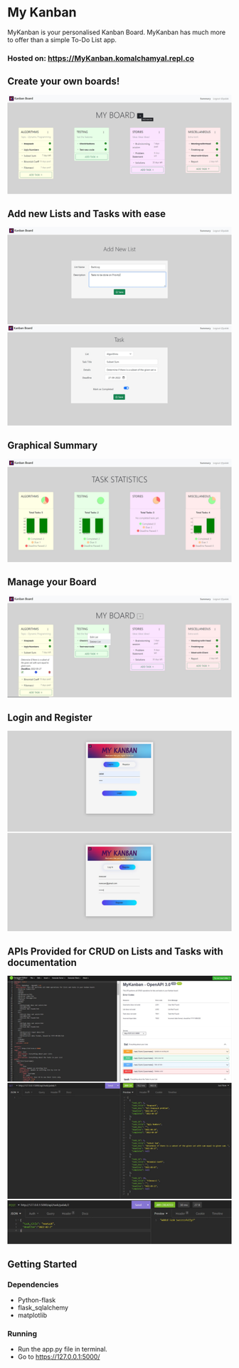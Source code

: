 # My Kanban

MyKanban is your personalised Kanban Board. MyKanban has much more to offer than a simple To-Do List app.
### Hosted on: https://MyKanban.komalchamyal.repl.co

## Create your own boards!

![alt text](https://github.com/komalchamyal/myKanban/blob/main/static/images/mybord.jpg?raw=true)


## Add new Lists and Tasks with ease

![alt text](https://github.com/komalchamyal/myKanban/blob/main/static/images/addlist.jpg?raw=true)
![alt text](https://github.com/komalchamyal/myKanban/blob/main/static/images/taskedit.jpg?raw=true)


## Graphical Summary

![alt text](https://github.com/komalchamyal/myKanban/blob/main/static/images/stats.jpg?raw=true)


 ## Manage your Board

![alt text](https://github.com/komalchamyal/myKanban/blob/main/static/images/edit.jpg?raw=true)

  ## Login and Register

![alt text](https://github.com/komalchamyal/myKanban/blob/main/static/images/login.jpg?raw=true)
![alt text](https://github.com/komalchamyal/myKanban/blob/main/static/images/register.jpg?raw=true)

  ## APIs Provided for CRUD on Lists and Tasks with documentation

![alt text](https://github.com/komalchamyal/myKanban/blob/main/static/images/doc.jpg?raw=true)
![alt text](https://github.com/komalchamyal/myKanban/blob/main/static/images/get.jpg?raw=true)
![alt text](https://github.com/komalchamyal/myKanban/blob/main/static/images/post.jpg?raw=true)

## Getting Started

### Dependencies

* Python-flask
* flask_sqlalchemy
* matplotlib

### Running

* Run the app.py file in terminal.
* Go to https://127.0.0.1:5000/

